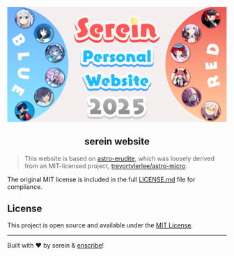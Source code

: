 ![first-cover](src/content/blog/first-blog/assets/first-cover.png)

<div align="center">

## serein website

</div>


> This website is based on [astro-erudite](https://github.com/jktrn/astro-erudite), which was loosely derived from an MIT-licensed project, [trevortylerlee/astro-micro](https://github.com/trevortylerlee/astro-micro).

The original MIT license is included in the full [LICENSE.md](LICENSE.md) file for compliance.

## License

This project is open source and available under the [MIT License](LICENSE).

---

Built with &hearts; by serein & [enscribe](https://enscribe.dev)!
